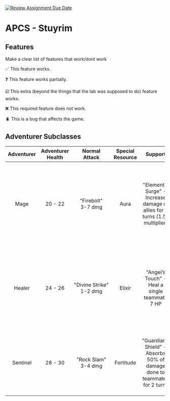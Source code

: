 [![Review Assignment Due Date](https://classroom.github.com/assets/deadline-readme-button-22041afd0340ce965d47ae6ef1cefeee28c7c493a6346c4f15d667ab976d596c.svg)](https://classroom.github.com/a/KprAwj1n)
# APCS - Stuyrim

## Features

Make a clear list of features that work/dont work

:white_check_mark: This feature works.

:question: This feature works partially.

:ballot_box_with_check: This extra (beyond the things that the lab was supposed to do) feature works.

:x: This required feature does not work.

:beetle: This is a bug that affects the game.


## Adventurer Subclasses

| Adventurer | Adventurer Health | Normal Attack         | Special Resource | Support                                         | Special Attack                                                                               |
|:------------:|:-------------------:|:-----------------------:|:------------------:|:------------------------------------------------:|:---------------------------------------------------------------------------------------------:|
| Mage       | 20 - 22           | "Firebolt" <br/> 3-7 dmg    | Aura             | "Elemental Surge" - Increase damage of allies for 2 turns (1.5x multiplier)          | "Inferno Blast" – Deals 5-6 dmg to all enemies, lighting them on fire for 3 turns (50% chance of dealing 1 dmg per turn) |
| Healer     | 24 - 26           | "Divine&nbsp;Strike" <br/> 1-2 dmg | Elixir          | "Angel’s Touch" - Heal a single teammate 7 HP                                     | "Dark Blessing" – Heal all teammates with a multiplier depending on how much damage is dealt to one enemy(1x up to 2x)             |
| Sentinel   | 28 - 30           | "Rock Slam" <br/> 3-4 dmg   | Fortitude        | "Guardian’s Shield" - Absorbs 50% of damage done to teammates for 2 turns         | "Iron Earthquake" – Stun an enemy for up to three turns (100% for 1, 50% for 2, 25% for 3)                              |

